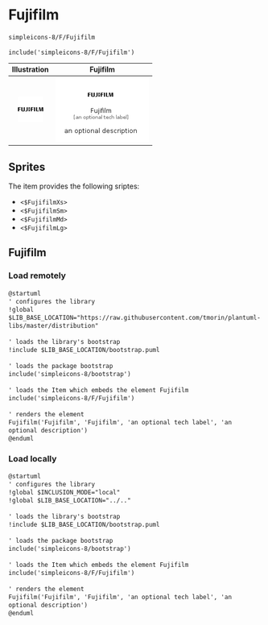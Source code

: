 # Fujifilm


```text
simpleicons-8/F/Fujifilm
```

```text
include('simpleicons-8/F/Fujifilm')
```



| Illustration | Fujifilm |
| :---: | :---: |
| ![illustration for Illustration](../../simpleicons-8/F/Fujifilm.png) | ![illustration for Fujifilm](../../simpleicons-8/F/Fujifilm.Local.png) |



## Sprites
The item provides the following sriptes:

- `<$FujifilmXs>`
- `<$FujifilmSm>`
- `<$FujifilmMd>`
- `<$FujifilmLg>`





## Fujifilm

### Load remotely
```plantuml
@startuml
' configures the library
!global $LIB_BASE_LOCATION="https://raw.githubusercontent.com/tmorin/plantuml-libs/master/distribution"

' loads the library's bootstrap
!include $LIB_BASE_LOCATION/bootstrap.puml

' loads the package bootstrap
include('simpleicons-8/bootstrap')

' loads the Item which embeds the element Fujifilm
include('simpleicons-8/F/Fujifilm')

' renders the element
Fujifilm('Fujifilm', 'Fujifilm', 'an optional tech label', 'an optional description')
@enduml
```

### Load locally
```plantuml
@startuml
' configures the library
!global $INCLUSION_MODE="local"
!global $LIB_BASE_LOCATION="../.."

' loads the library's bootstrap
!include $LIB_BASE_LOCATION/bootstrap.puml

' loads the package bootstrap
include('simpleicons-8/bootstrap')

' loads the Item which embeds the element Fujifilm
include('simpleicons-8/F/Fujifilm')

' renders the element
Fujifilm('Fujifilm', 'Fujifilm', 'an optional tech label', 'an optional description')
@enduml
```

